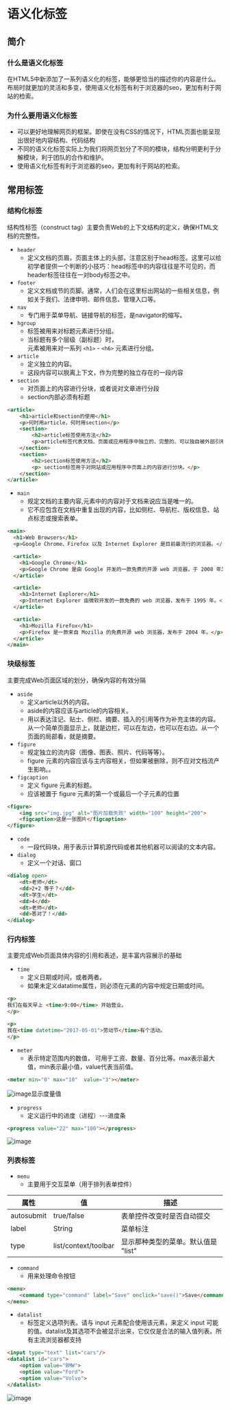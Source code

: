 # 语义化标签
## 简介
### 什么是语义化标签
在HTML5中新添加了一系列语义化的标签，能够更恰当的描述你的内容是什么。布局时就更加的灵活和多变，使用语义化标签有利于浏览器的seo，更加有利于网站的检索。
### 为什么要用语义化标签
- 可以更好地理解网页的框架。即使在没有CSS的情况下，HTML页面也能呈现出很好地内容结构、代码结构
- 不同的语义化标签实际上为我们将网页划分了不同的模块，结构分明更利于分解模块，利于团队的合作和维护。
- 使用语义化标签有利于浏览器的seo，更加有利于网站的检索。

## 常用标签
### 结构化标签
结构性标签（construct tag）主要负责Web的上下文结构的定义，确保HTML文档的完整性。

- `header`
    - 定义文档的页眉，页面主体上的头部，注意区别于head标签。这里可以给初学者提供一个判断的小技巧：head标签中的内容往往是不可见的，而header标签往往在一对body标签之中。
- `footer`
    - 定义文档或节的页脚。通常，人们会在这里标出网站的一些相关信息，例如关于我们、法律申明、邮件信息、管理入口等。
- `nav`
    - 专门用于菜单导航、链接导航的标签，是navigator的缩写。
- `hgroup`
    - 标签被用来对标题元素进行分组。
    - 当标题有多个层级（副标题）时，<hgroup> 元素被用来对一系列 `<h1>` - `<h6>` 元素进行分组。
- `article`
    - 定义独立的内容。
    - 这段内容可以脱离上下文，作为完整的独立存在的一段内容
- `section`
    - 对页面上的内容进行分块，或者说对文章进行分段
    - section内部必须有标题

```html
<article>
    <h1>article和section的使用</h1>
    <p>何时用article，何时用section</p>
    <section>
        <h2>article标签使用方法</h2>
        <p>article标签代表文档、页面或应用程序中独立的、完整的、可以独自被外部引用的内容。</p>
    </section>
    <section>
        <h2>section标签使用方法</h2>
        <p> section标签用于对网站或应用程序中页面上的内容进行分块。</p>
    </section>
</article>
```

- `main`
    - 规定文档的主要内容,元素中的内容对于文档来说应当是唯一的。
    - 它不应包含在文档中重复出现的内容，比如侧栏、导航栏、版权信息、站点标志或搜索表单。

```html
<main>
  <h1>Web Browsers</h1>
  <p>Google Chrome、Firefox 以及 Internet Explorer 是目前最流行的浏览器。</p>

  <article>
    <h1>Google Chrome</h1>
    <p>Google Chrome 是由 Google 开发的一款免费的开源 web 浏览器，于 2008 年发布。</p>
  </article>

  <article>
    <h1>Internet Explorer</h1>
    <p>Internet Explorer 由微软开发的一款免费的 web 浏览器，发布于 1995 年。</p>
  </article>

  <article>
    <h1>Mozilla Firefox</h1>
    <p>Firefox 是一款来自 Mozilla 的免费开源 web 浏览器，发布于 2004 年。</p>
  </article>
</main>
```

### 块级标签
主要完成Web页面区域的划分，确保内容的有效分隔

- `aside`
    - 定义article以外的内容。
    - aside的内容应该与article的内容相关。
    - 用以表达注记、贴士、侧栏、摘要、插入的引用等作为补充主体的内容。从一个简单页面显示上，就是边栏，可以在左边，也可以在右边。从一个页面的局部看，就是摘要。
- `figure`
    - 规定独立的流内容（图像、图表、照片、代码等等）。
    - figure 元素的内容应该与主内容相关，但如果被删除，则不应对文档流产生影响。。
- `figcaption`
    - 定义 figure 元素的标题。
    - 应该被置于 figure 元素的第一个或最后一个子元素的位置

```html
<figure>
    <img src="img.jpg" alt="图片加载失败" width="100" height="200">
    <figcaption>这是一张图片</figcaption>
</figure>
```

- `code`
    - 一段代码块，用于表示计算机源代码或者其他机器可以阅读的文本内容。
- `dialog`
    - 定义一个对话、窗口

```html
<dialog open>
    <dt>老师</dt>
    <dd>2+2 等于？</dd>
    <dt>学生</dt>
    <dd>4</dd>
    <dt>老师</dt>
    <dd>答对了！</dd>
</dialog>
```

### 行内标签
主要完成Web页面具体内容的引用和表述，是丰富内容展示的基础

- `time`
    - 定义日期或时间，或者两者。
    - 如果未定义datatime属性，则必须在元素的内容中规定日期或时间。

```html
<p>
我们在每天早上 <time>9:00</time> 开始营业。
</p>

<p>
我在<time datetime="2017-05-01">劳动节</time>有个活动。
</p>
```

- `meter`
    - 表示特定范围内的数值， 可用于工资、数量、百分比等。max表示最大值，min表示最小值，value代表当前值。

```html
<meter min="0" max="10"  value="3"></meter>
```
![image](http://note.youdao.com/yws/api/personal/file/F7B1BE5BCCAF4F4A93208905A6646168?method=download&shareKey=b1857058ffd7b42b8746d534c07e6103)显示度量值

- `progress`
    - 定义运行中的进度（进程）---进度条

```html
<progress value="22" max="100"></progress>
```
![image](http://note.youdao.com/yws/api/personal/file/3D9E6ED50FDB492CAD3A4466C38FD34C?method=download&shareKey=14639576301d7305f97800c7d41b6fca)

### 列表标签
- `menu`
    - 主要用于交互菜单（用于排列表单控件）

| 属性 | 值 | 描述|
|---|---|---|
|autosubmit | true/false | 表单控件改变时是否自动提交|
|label | String | 菜单标注|
|type | list/context/toolbar | 显示那种类型的菜单。默认值是 "list"|

- `command`
    - 用来处理命令按钮

```html
<menu>
    <command type="command" label="Save" onclick="save()">Save</command>
</menu>
```
- `datalist`    
    - 标签定义选项列表。请与 input 元素配合使用该元素，来定义 input 可能的值。datalist及其选项不会被显示出来，它仅仅是合法的输入值列表。所有主流浏览器都支持

```html
<input type="text" list="cars"/>
<datalist id="cars">
    <option value="BMW">
    <option value="Ford">
    <option value="Volvo">
</datalist>
```
![image](http://note.youdao.com/yws/api/personal/file/AC79E625ED294C6F932B6EB79AE44AE5?method=download&shareKey=e97debca7725961e144643d0d4c974eb)
